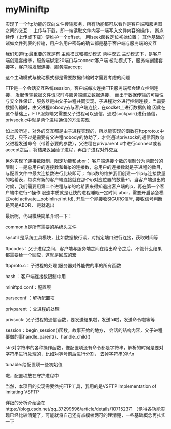 # myMiniftp
实现了一个ftp功能的双向文件传输服务，所有功能都可以看作是客户端和服务器之间的交互：
上传与下载，即一端读取文件内容一端写入文件内容的操作， 
断点续传（上传或下载）便维护一个offset， 用lseek函数定位初始位置；
其他基础的诸如文件列表的传输，用户名用户密码的确认都是基于客户端与服务端的交互

我们知道ftp最重要的就是有  主动模式和被动模式 两种模式
主动模式下，是客户端创建套接字，服务端绑定20端口与connect客户端
被动模式下，服务端创建套接字，客户端发起连接，服务端accept

这个主动模式与被动模式都是需要数据传输时才需要考虑的问题

FTP是一个会话交互系统session，客户端每次连接FTP服务端都会建立控制连接， 发起传输数据文件请求时与服务端建立数据连接， 而出于数据传输的可靠性与安全性保证，服务器是由父子进程共同实现，子进程对外进行控制连接，当需要数据传输时，由父进程nobody去与客户端连接，在socket上进行数据传输
因此在这个基础上，FTP服务端又需要父子进程可以通信，通过sockpair()进行通信，privsock.c中就是两个进程通信的方法实现


如上段所述，对外的交互都是由子进程实现的，所以能实现的函数在ftpproto.c中实现，只不过是需要有父进程nobody的协助了，才会通过privsock的通信函数向父进程发送命令（带着必要的参数），父进程在privparent.c中进行connect或者accept之后，将结果返回给子进程，再由子进程对外交互


另外实现了连接数限制、限速功能和abor：
客户端连接个数的限制分为两部分的限制：一是总用户的连接数和每ip的连接数，总用户的连接数就是子进程的数目，与配置文件中最大连接数进行比较即可； 每ip数的维护我们创建一个ip与连接数量的哈希表，每次有新的客户端连接就在那个ip对应位置的数量+1，当客户端退出的时候，我们需要用第二个进程与ip的哈希表来得知退出客户端的ip，再在第一个客户端中进行-1操作
限速本质就是让快的进程睡眠一定时间
abor，需要开启紧急模式void activate__oobinline(int fd), 开启一个能接收SIGURG信号, 接收信号判断是否是ABOR， 是就退出

最后呢，代码模块简单介绍一下：

common.h是所有需要的系统头文件

sysutil 是系统工具模块，比如数据按行读，对指定端口进行连接，获取时间等

ftpcodes：父子进程之间，客户端与服务端之间在给出命令之后，不管什么结果都需要给一个回应，这就是回应的宏

ftpproto.c：子进程的处理(服务器对外能做的事的所有函数

hash ：客户端连接数限制中用

miniftpd.conf：配置项

parseconf ：解析配置项

privparent ：父进程的处理

privsock: 父子进程的通信函数，要发送结果啦，发送fd啦，发送命令啦等等

session：begin_session()函数，故事开始的地方， 会话的结构内容，父子进程要做的事handle_parent()、handle_child()

str:对字符串的各种操作函数，像配置项还有命令都是字符串，解析的时候是要对字符串进行处理的，比如对等号前后进行分割， 去掉字符串的\r\n

tunable:给配置项一些初始值




嗷，配置项放在守护进程中






当然，本项目的实现需要依托FTP工具，我用的是VSFTP
Implementation of imitating VSFTP

详细的分析介绍会在https://blog.csdn.net/qq_37299596/article/details/107152371 
（觉得各功能实现已经比较清楚了，可能就将自己还有点模棱两可的理清楚，一些基础概念再扎实一下
